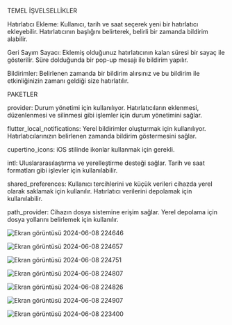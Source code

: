 TEMEL İŞVELSELLİKLER

Hatırlatıcı Ekleme: Kullanıcı, tarih ve saat seçerek yeni bir hatırlatıcı ekleyebilir. Hatırlatıcının başlığını belirterek, belirli bir zamanda bildirim alabilir.

Geri Sayım Sayacı: Eklemiş olduğunuz hatırlatıcının kalan süresi bir sayaç ile gösterilir. Süre dolduğunda bir pop-up mesajı ile bildirim yapılır.

Bildirimler: Belirlenen zamanda bir bildirim alırsınız ve bu bildirim ile etkinliğinizin zamanı geldiği size hatırlatılır.

PAKETLER

provider: Durum yönetimi için kullanılıyor. Hatırlatıcıların eklenmesi, düzenlenmesi ve silinmesi gibi işlemler için durum yönetimini sağlar.

flutter_local_notifications: Yerel bildirimler oluşturmak için kullanılıyor. Hatırlatıcılarınızın belirlenen zamanda bildirim göstermesini sağlar.

cupertino_icons: iOS stilinde ikonlar kullanmak için gerekli.

intl: Uluslararasılaştırma ve yerelleştirme desteği sağlar. Tarih ve saat formatları gibi işlevler için kullanılabilir.

shared_preferences: Kullanıcı tercihlerini ve küçük verileri cihazda yerel olarak saklamak için kullanılır. Hatırlatıcı verilerini depolamak için kullanılabilir.

path_provider: Cihazın dosya sistemine erişim sağlar. Yerel depolama için dosya yollarını belirlemek için kullanılır.

![Ekran görüntüsü 2024-06-08 224646](https://github.com/esmasila/HATIRLATICI-UYGULAMASI-/assets/168902924/ae43999f-786f-4006-8062-b06cab5137ba)

![Ekran görüntüsü 2024-06-08 224657](https://github.com/esmasila/HATIRLATICI-UYGULAMASI-/assets/168902924/48cc6c8a-9d0f-41b1-84dc-566ccea8a93b)

![Ekran görüntüsü 2024-06-08 224751](https://github.com/esmasila/HATIRLATICI-UYGULAMASI-/assets/168902924/c590e7c1-798b-43ef-a583-196c8aad81fa)

![Ekran görüntüsü 2024-06-08 224807](https://github.com/esmasila/HATIRLATICI-UYGULAMASI-/assets/168902924/d1194c4e-32de-445c-8951-2513d7a2ec86)

![Ekran görüntüsü 2024-06-08 224826](https://github.com/esmasila/HATIRLATICI-UYGULAMASI-/assets/168902924/a4d86669-2392-4642-840c-5876c18ce8ea)

![Ekran görüntüsü 2024-06-08 224907](https://github.com/esmasila/HATIRLATICI-UYGULAMASI-/assets/168902924/85d57fe6-75ed-45ca-b2d3-66508738c383)

![Ekran görüntüsü 2024-06-08 223400](https://github.com/esmasila/HATIRLATICI-UYGULAMASI-/assets/168902924/6f1ae87d-f74e-42a7-91da-cc10f09df682)

